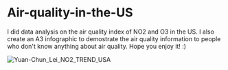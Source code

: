 # Air-quality-in-the-US

I did data analysis on the air quality index of NO2 and O3 in the US.
I also create an A3 infographic to demostrate the air quality information to people who don't know anything about air quality.
Hope you enjoy it! :)

![Yuan-Chun_Lei_NO2_TREND_USA](https://user-images.githubusercontent.com/52303625/177279914-1dc22914-334b-4b9f-b57c-6b537ca633ac.png)
